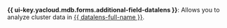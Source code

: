 **{{ ui-key.yacloud.mdb.forms.additional-field-datalens }}**: Allows you to analyze cluster data in [{{ datalens-full-name }}](../../../datalens/concepts/index.md).
